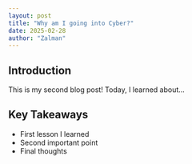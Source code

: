 ```yaml
---
layout: post
title: "Why am I going into Cyber?"
date: 2025-02-28
author: "Zalman"
---
```


## Introduction  
This is my second blog post! Today, I learned about...

## Key Takeaways  
- First lesson I learned  
- Second important point  
- Final thoughts
